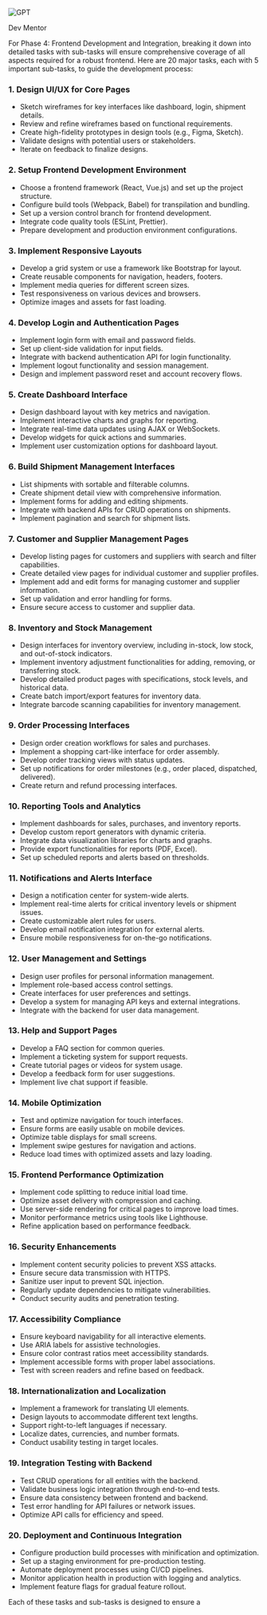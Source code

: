 ![GPT](https://files.oaiusercontent.com/file-ZVg9huG14ovwzZYiwNCDbzzB?se=2124-01-27T06%3A40%3A53Z&sp=r&sv=2021-08-06&sr=b&rscc=max-age%3D1209600%2C%20immutable&rscd=attachment%3B%20filename%3Dcc4cbde8-0ff7-4db8-a442-9e4f793e5755.png&sig=JSkBFTpEQ/ATP86jPYsKov2HLtzS1uiDfrqVwYTemCo%3D)

Dev Mentor

For Phase 4: Frontend Development and Integration, breaking it down into detailed tasks with sub-tasks will ensure comprehensive coverage of all aspects required for a robust frontend. Here are 20 major tasks, each with 5 important sub-tasks, to guide the development process:

### 1\. Design UI/UX for Core Pages

-   Sketch wireframes for key interfaces like dashboard, login, shipment details.
-   Review and refine wireframes based on functional requirements.
-   Create high-fidelity prototypes in design tools (e.g., Figma, Sketch).
-   Validate designs with potential users or stakeholders.
-   Iterate on feedback to finalize designs.

### 2\. Setup Frontend Development Environment

-   Choose a frontend framework (React, Vue.js) and set up the project structure.
-   Configure build tools (Webpack, Babel) for transpilation and bundling.
-   Set up a version control branch for frontend development.
-   Integrate code quality tools (ESLint, Prettier).
-   Prepare development and production environment configurations.

### 3\. Implement Responsive Layouts

-   Develop a grid system or use a framework like Bootstrap for layout.
-   Create reusable components for navigation, headers, footers.
-   Implement media queries for different screen sizes.
-   Test responsiveness on various devices and browsers.
-   Optimize images and assets for fast loading.

### 4\. Develop Login and Authentication Pages

-   Implement login form with email and password fields.
-   Set up client-side validation for input fields.
-   Integrate with backend authentication API for login functionality.
-   Implement logout functionality and session management.
-   Design and implement password reset and account recovery flows.

### 5\. Create Dashboard Interface

-   Design dashboard layout with key metrics and navigation.
-   Implement interactive charts and graphs for reporting.
-   Integrate real-time data updates using AJAX or WebSockets.
-   Develop widgets for quick actions and summaries.
-   Implement user customization options for dashboard layout.

### 6\. Build Shipment Management Interfaces

-   List shipments with sortable and filterable columns.
-   Create shipment detail view with comprehensive information.
-   Implement forms for adding and editing shipments.
-   Integrate with backend APIs for CRUD operations on shipments.
-   Implement pagination and search for shipment lists.

### 7\. Customer and Supplier Management Pages

-   Develop listing pages for customers and suppliers with search and filter capabilities.
-   Create detailed view pages for individual customer and supplier profiles.
-   Implement add and edit forms for managing customer and supplier information.
-   Set up validation and error handling for forms.
-   Ensure secure access to customer and supplier data.

### 8\. Inventory and Stock Management

-   Design interfaces for inventory overview, including in-stock, low stock, and out-of-stock indicators.
-   Implement inventory adjustment functionalities for adding, removing, or transferring stock.
-   Develop detailed product pages with specifications, stock levels, and historical data.
-   Create batch import/export features for inventory data.
-   Integrate barcode scanning capabilities for inventory management.

### 9\. Order Processing Interfaces

-   Design order creation workflows for sales and purchases.
-   Implement a shopping cart-like interface for order assembly.
-   Develop order tracking views with status updates.
-   Set up notifications for order milestones (e.g., order placed, dispatched, delivered).
-   Create return and refund processing interfaces.

### 10\. Reporting Tools and Analytics

-   Implement dashboards for sales, purchases, and inventory reports.
-   Develop custom report generators with dynamic criteria.
-   Integrate data visualization libraries for charts and graphs.
-   Provide export functionalities for reports (PDF, Excel).
-   Set up scheduled reports and alerts based on thresholds.

### 11\. Notifications and Alerts Interface

-   Design a notification center for system-wide alerts.
-   Implement real-time alerts for critical inventory levels or shipment issues.
-   Create customizable alert rules for users.
-   Develop email notification integration for external alerts.
-   Ensure mobile responsiveness for on-the-go notifications.

### 12\. User Management and Settings

-   Design user profiles for personal information management.
-   Implement role-based access control settings.
-   Create interfaces for user preferences and settings.
-   Develop a system for managing API keys and external integrations.
-   Integrate with the backend for user data management.

### 13\. Help and Support Pages

-   Develop a FAQ section for common queries.
-   Implement a ticketing system for support requests.
-   Create tutorial pages or videos for system usage.
-   Develop a feedback form for user suggestions.
-   Implement live chat support if feasible.

### 14\. Mobile Optimization

-   Test and optimize navigation for touch interfaces.
-   Ensure forms are easily usable on mobile devices.
-   Optimize table displays for small screens.
-   Implement swipe gestures for navigation and actions.
-   Reduce load times with optimized assets and lazy loading.

### 15\. Frontend Performance Optimization

-   Implement code splitting to reduce initial load time.
-   Optimize asset delivery with compression and caching.
-   Use server-side rendering for critical pages to improve load times.
-   Monitor performance metrics using tools like Lighthouse.
-   Refine application based on performance feedback.

### 16\. Security Enhancements

-   Implement content security policies to prevent XSS attacks.
-   Ensure secure data transmission with HTTPS.
-   Sanitize user input to prevent SQL injection.
-   Regularly update dependencies to mitigate vulnerabilities.
-   Conduct security audits and penetration testing.

### 17\. Accessibility Compliance

-   Ensure keyboard navigability for all interactive elements.
-   Use ARIA labels for assistive technologies.
-   Ensure color contrast ratios meet accessibility standards.
-   Implement accessible forms with proper label associations.
-   Test with screen readers and refine based on feedback.

### 18\. Internationalization and Localization

-   Implement a framework for translating UI elements.
-   Design layouts to accommodate different text lengths.
-   Support right-to-left languages if necessary.
-   Localize dates, currencies, and number formats.
-   Conduct usability testing in target locales.

### 19\. Integration Testing with Backend

-   Test CRUD operations for all entities with the backend.
-   Validate business logic integration through end-to-end tests.
-   Ensure data consistency between frontend and backend.
-   Test error handling for API failures or network issues.
-   Optimize API calls for efficiency and speed.

### 20\. Deployment and Continuous Integration

-   Configure production build processes with minification and optimization.
-   Set up a staging environment for pre-production testing.
-   Automate deployment processes using CI/CD pipelines.
-   Monitor application health in production with logging and analytics.
-   Implement feature flags for gradual feature rollout.

Each of these tasks and sub-tasks is designed to ensure a
